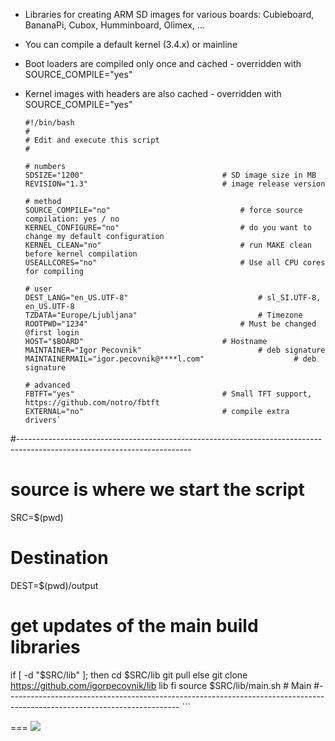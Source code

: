 

- Libraries for creating ARM SD images for various boards: Cubieboard, BananaPi, Cubox, Humminboard, Olimex, ...
- You can compile a default kernel (3.4.x) or mainline
- Boot loaders are compiled only once and cached - overridden with SOURCE_COMPILE="yes" 
- Kernel images with headers are also cached - overridden with SOURCE_COMPILE="yes"   

    ```shell
	#!/bin/bash
	# 
	# Edit and execute this script
	#
	
	# numbers
    SDSIZE="1200"								# SD image size in MB
    REVISION="1.3"								# image release version
    
    # method
    SOURCE_COMPILE="no"								# force source compilation: yes / no
    KERNEL_CONFIGURE="no"							# do you want to change my default configuration
    KERNEL_CLEAN="no"								# run MAKE clean before kernel compilation
    USEALLCORES="no"								# Use all CPU cores for compiling
    
    # user 
    DEST_LANG="en_US.UTF-8" 	 						# sl_SI.UTF-8, en_US.UTF-8
    TZDATA="Europe/Ljubljana" 							# Timezone
    ROOTPWD="1234"   		  						# Must be changed @first login
    HOST="$BOARD"						 		# Hostname
    MAINTAINER="Igor Pecovnik"							# deb signature
    MAINTAINERMAIL="igor.pecovnik@****l.com"					# deb signature
    
    # advanced
    FBTFT="yes"									# Small TFT support, https://github.com/notro/fbtft
    EXTERNAL="no"								# compile extra drivers`
#-------------------------------------------------------------------------------------------------------------------------
# source is where we start the script
SRC=$(pwd)
# Destination
DEST=$(pwd)/output                      		      	
# get updates of the main build libraries
if [ -d "$SRC/lib" ]; then
	cd $SRC/lib
	git pull 
else
	git clone https://github.com/igorpecovnik/lib lib
fi
source $SRC/lib/main.sh # Main
#-------------------------------------------------------------------------------------------------------------------------
    ```

===
<img src="http://cdn.flaticon.com/png/256/47478.png">
